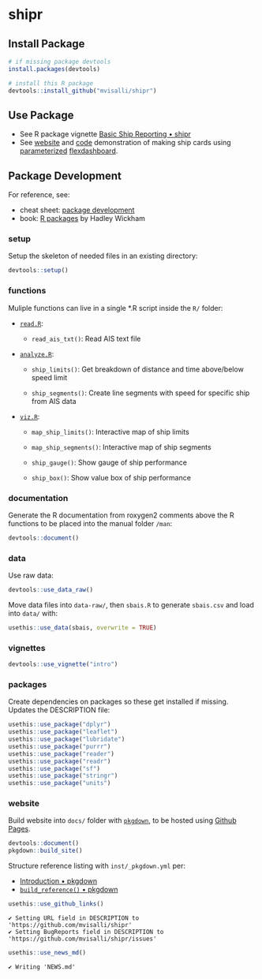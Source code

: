 # shipr

## Install Package

```r
# if missing package devtools
install.packages(devtools) 

# install this R package
devtools::install_github("mvisalli/shipr")
```

## Use Package

- See R package vignette [Basic Ship Reporting • shipr](https://mvisalli.github.io/shipr/articles/intro.html)
- See [website](http://ecoquants.github.io/ship-cards/) and [code](https://github.com/ecoquants/ship-cards) demonstration of making ship cards using [parameterized](https://bookdown.org/yihui/rmarkdown/parameterized-reports.html) [flexdashboard](https://rmarkdown.rstudio.com/flexdashboard/).

## Package Development

For reference, see:

- cheat sheet: [package development](https://github.com/rstudio/cheatsheets/raw/master/package-development.pdf)
- book: [R packages](http://r-pkgs.had.co.nz/) by Hadley Wickham

### setup 

Setup the skeleton of needed files in an existing directory:

```r
devtools::setup()
```

### functions

Muliple functions can live in a single *.R script inside the `R/` folder:

- [`read.R`](https://github.com/mvisalli/shipr/blob/master/R/read.R):

    - `read_ais_txt()`: Read AIS text file
  
- [`analyze.R`](https://github.com/mvisalli/shipr/blob/master/R/analyze.R):

    - `ship_limits()`: Get breakdown of distance and time above/below speed limit
    
    - `ship_segments()`: Create line segments with speed for specific ship from AIS data

- [`viz.R`](https://github.com/mvisalli/shipr/blob/master/R/viz.R):

    - `map_ship_limits()`: Interactive map of ship limits
    
    - `map_ship_segments()`: Interactive map of ship segments

    - `ship_gauge()`: Show gauge of ship performance
    
    - `ship_box()`: Show value box of ship performance

### documentation

Generate the R documentation from roxygen2 comments above the R functions to be placed into the manual folder `/man`:

```r
devtools::document()
```
    
### data

Use raw data:

```r
devtools::use_data_raw()
```

Move data files into `data-raw/`, then `sbais.R` to generate `sbais.csv` and load into `data/` with:

```r
usethis::use_data(sbais, overwrite = TRUE)
```

### vignettes

```r
devtools::use_vignette("intro")
```

### packages

Create dependencies on packages so these get installed if missing. Updates the DESCRIPTION file:

```r
usethis::use_package("dplyr")
usethis::use_package("leaflet")
usethis::use_package("lubridate")
usethis::use_package("purrr")
usethis::use_package("reader")
usethis::use_package("readr")
usethis::use_package("sf")
usethis::use_package("stringr")
usethis::use_package("units")
```

### website

Build website into `docs/` folder with [`pkgdown`](https://pkgdown.r-lib.org), to be hosted using [Github Pages](https://pages.github.com).

```r
devtools::document()
pkgdown::build_site()
```

Structure reference listing with `inst/_pkgdown.yml` per:

* [Introduction • pkgdown](https://pkgdown.r-lib.org/articles/pkgdown.html#configuration)
* [`build_reference()` • pkgdown](https://pkgdown.r-lib.org/reference/build_reference.html)

```r
usethis::use_github_links()
```

```
✔ Setting URL field in DESCRIPTION to 'https://github.com/mvisalli/shipr'
✔ Setting BugReports field in DESCRIPTION to 'https://github.com/mvisalli/shipr/issues'
```

```r
usethis::use_news_md()
```

```
✔ Writing 'NEWS.md'
```
